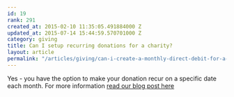 ```yaml
---
id: 19
rank: 291
created_at: 2015-02-10 11:35:05.491884000 Z
updated_at: 2015-07-14 15:44:59.570701000 Z
category: giving
title: Can I setup recurring donations for a charity?
layout: article
permalink: "/articles/giving/can-i-create-a-monthly-direct-debit-for-a-particular-charity-i-support/"
---
```

Yes - you have the option to make your donation recur on a specific date each month. For more information <a href="https://blog.givey.com/2016/12/09/recurring-donations/">read our blog post here</a>